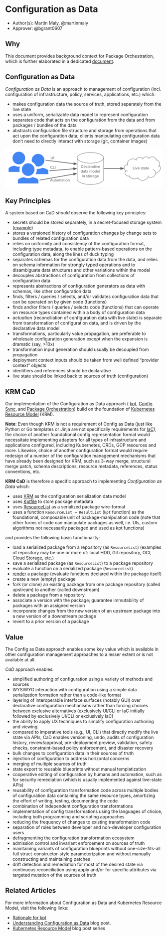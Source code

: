 # Configuration as Data

* Author(s): Martin Maly, @martinmaly
* Approver: @bgrant0607

## Why

This document provides background context for Package Orchestration, which is
further elaborated in a dedicated [document](07-package-orchestration.md).

## Configuration as Data

*Configuration as Data* is an approach to management of configuration (incl.
configuration of infrastructure, policy, services, applications, etc.) which:

* makes configuration data the source of truth, stored separately from the live
  state
* uses a uniform, serializable data model to represent configuration
* separates code that acts on the configuration from the data and from packages
  / bundles of the data
* abstracts configuration file structure and storage from operations that act
  upon the configuration data; clients manipulating configuration data don’t
  need to directly interact with storage (git, container images)

![CaD Overview](./CaD%20Overview.svg)

## Key Principles

A system based on CaD *should* observe the following key principles:

* secrets should be stored separately, in a secret-focused storage system
  ([example](https://cloud.google.com/secret-manager))
* stores a versioned history of configuration changes by change sets to bundles
  of related configuration data
* relies on uniformity and consistency of the configuration format, including
  type metadata, to enable pattern-based operations on the configuration data,
  along the lines of duck typing
* separates schemas for the configuration data from the data, and relies on
  schema information for strongly typed operations and to disambiguate data
  structures and other variations within the model
* decouples abstractions of configuration from collections of configuration data
* represents abstractions of configuration generators as data with schemas, like
  other configuration data
* finds, filters / queries / selects, and/or validates configuration data that
  can be operated on by given code (functions)
* finds and/or filters / queries / selects code (functions) that can operate on
  resource types contained within a body of configuration data
* *actuation* (reconciliation of configuration data with live state) is separate
  from transformation of configuration data, and is driven by the declarative
  data model
* transformations, particularly value propagation, are preferable to wholesale
  configuration generation except when the expansion is dramatic (say, >10x)
* transformation input generation should usually be decoupled from propagation
* deployment context inputs should be taken from well defined “provider context”
  objects
* identifiers and references should be declarative
* live state should be linked back to sources of truth (configuration)

## KRM CaD

Our implementation of the Configuration as Data approach (
[kpt](https://kpt.dev),
[Config Sync](https://cloud.google.com/anthos-config-management/docs/config-sync-overview),
and [Package Orchestration](https://docs.nephio.org/docs/porch/))
build on the foundation of
[Kubernetes Resource Model](https://github.com/kubernetes/design-proposals-archive/blob/main/architecture/resource-management.md)
(KRM).

**Note**: Even though KRM is not a requirement of Config as Data (just like
Python or Go templates or Jinja are not specifically requirements for
[IaC](https://en.wikipedia.org/wiki/Infrastructure_as_code)), the choice of
another foundational config representation format would necessitate
implementing adapters for all types of infrastructure and applications
configured, including Kubernetes, CRDs, GCP resources and more. Likewise, choice
of another configuration format would require redesign of a number of the
configuration management mechanisms that have already been designed for KRM,
such as 3-way merge, structural merge patch, schema descriptions, resource
metadata, references, status conventions, etc.

**KRM CaD** is therefore a specific approach to implementing *Configuration as
Data* which:
* uses [KRM](https://github.com/kubernetes/design-proposals-archive/blob/main/architecture/resource-management.md)
  as the configuration serialization data model
* uses [Kptfile](https://kpt.dev/reference/schema/kptfile/) to store package
  metadata
* uses [ResourceList](https://kpt.dev/reference/schema/resource-list/) as a
  serialized package wire-format
* uses a function `ResourceList → ResultList` (`kpt` function) as the
  foundational, composable unit of package-manipulation code (note that other
  forms of code can manipulate packages as well, i.e. UIs, custom algorithms
  not necessarily packaged and used as kpt functions)

and provides the following basic functionality:

* load a serialized package from a repository (as `ResourceList`) (examples of
  repository may be one or more of: local HDD, Git repository, OCI, Cloud
  Storage, etc.)
* save a serialized package (as `ResourceList`) to a package repository
* evaluate a function on a serialized package (`ResourceList`)
* [render](https://kpt.dev/book/04-using-functions/01-declarative-function-execution)
  a package (evaluate functions declared within the package itself)
* create a new (empty) package
* fork (or clone) an existing package from one package repository (called
  upstream) to another (called downstream)
* delete a package from a repository
* associate a version with the package; guarantee immutability of packages with
  an assigned version
* incorporate changes from the new version of an upstream package into a new
  version of a downstream package
* revert to a prior version of a package

## Value

The Config as Data approach enables some key value which is available in other
configuration management approaches to a lesser extent or is not available
at all.

*CaD* approach enables:

* simplified authoring of configuration using a variety of methods and sources
* WYSIWYG interaction with configuration using a simple data serialization
  formation rather than a code-like format
* layering of interoperable interface surfaces (notably GUI) over declarative
  configuration mechanisms rather than forcing choices between exclusive
  alternatives (exclusively UI/CLI or IaC initially followed by exclusively
  UI/CLI or exclusively IaC)
* the ability to apply UX techniques to simplify configuration authoring and
  viewing
* compared to imperative tools (e.g., UI, CLI) that directly modify the live
  state via APIs, CaD enables versioning, undo, audits of configuration history,
  review/approval, pre-deployment preview, validation, safety checks,
  constraint-based policy enforcement, and disaster recovery
* bulk changes to configuration data in their sources of truth
* injection of configuration to address horizontal concerns
* merging of multiple sources of truth
* state export to reusable blueprints without manual templatization
* cooperative editing of configuration by humans and automation, such as for
  security remediation (which is usually implemented against live-state APIs)
* reusability of configuration transformation code across multiple bodies of
  configuration data containing the same resource types, amortizing the effort
  of writing, testing, documenting the code
* combination of independent configuration transformations
* implementation of config transformations using the languages of choice,
  including both programming and scripting approaches
* reducing the frequency of changes to existing transformation code
* separation of roles between developer and non-developer configuration users
* defragmenting the configuration transformation ecosystem
* admission control and invariant enforcement on sources of truth
* maintaining variants of configuration blueprints without one-size-fits-all
  full struct-constructor-style parameterization and without manually
  constructing and maintaining patches
* drift detection and remediation for most of the desired state via continuous
  reconciliation using apply and/or for specific attributes via targeted
  mutation of the sources of truth

## Related Articles

For more information about Configuration as Data and Kubernetes Resource Model,
visit the following links:

* [Rationale for kpt](https://kpt.dev/guides/rationale)
* [Understanding Configuration as Data](https://cloud.google.com/blog/products/containers-kubernetes/understanding-configuration-as-data-in-kubernetes)
  blog post.
* [Kubernetes Resource Model](https://cloud.google.com/blog/topics/developers-practitioners/build-platform-krm-part-1-whats-platform)
  blog post series
